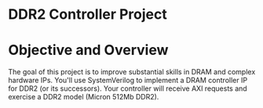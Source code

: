 # DDR2 Controller Project


# Objective and Overview

The goal of this project is to improve substantial skills in DRAM and complex hardware IPs.
You'll use SystemVerilog to implement a DRAM controller IP for DDR2 (or its successors).
Your controller will receive AXI requests and exercise a DDR2 model (Micron 512Mb DDR2).
